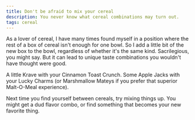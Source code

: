 ```yaml
---
title: Don't be afraid to mix your cereal
description: You never know what cereal combinations may turn out.
tags: cereal
---
```


As a lover of cereal, I have many times found myself in a position where the rest of a box of cereal isn't enough for one bowl. So I add a little bit of the new box to the bowl, regardless of whether it's the same kind. Sacrilegious, you might say. But it can lead to unique taste combinations you wouldn't have thought were good.  

A little Krave with your Cinnamon Toast Crunch. Some Apple Jacks with your Lucky Charms (or Marshmallow Mateys if you prefer that superior Malt-O-Meal experience).  

Next time you find yourself between cereals, try mixing things up. You might get a dud flavor combo, or find something that becomes your new favorite thing. 